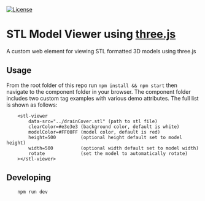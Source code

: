 [![License](http://img.shields.io/:license-mit-blue.svg?style=flat-square)](http://badges.mit-license.org)  
# STL Model Viewer using [three.js](https://threejs.org/)  

A custom web element for viewing STL formatted 3D models using three.js

## Usage  

From the root folder of this repo run ```npm install && npm start``` then navigate to the component folder in your browser. The component folder includes two custom tag examples with various demo attributes. The full list is shown as follows:

```
    <stl-viewer
        data-src="../drainCover.stl" (path to stl file)
        clearColor=#e3e3e3 (background color, default is white)
        modelColor=#FF00FF (model color, default is red)
        height=500         (optional height default set to model height)
        width=500          (optional width default set to model width)
        rotate             (set the model to automatically rotate)
    ></stl-viewer>
```

## Developing  

```shell
    npm run dev
```
